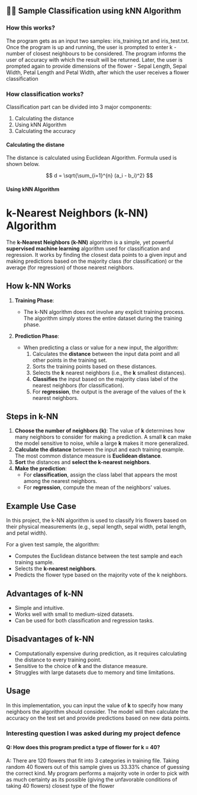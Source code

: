 ## 🧞‍♂️ Sample Classification using kNN Algorithm

### How this works?
The program gets as an input two samples: iris_training.txt and iris_test.txt. Once the program is up and running, the user is prompted to enter k - number of closest neighbours to be considered. 
The program informs the user of accuracy with which the result will be returned. Later, the user is prompted again to provide dimensions of the flower - Sepal Length, Sepal Width, Petal Length and Petal Width,
after which the user receives a flower classification

### How classification works?
Classification part can be divided into 3 major components:
1. Calculating the distance
2. Using kNN Algorithm
3. Calculating the accuracy

#### Calculating the distane
The distance is calculated using Euclidean Algorithm. Formula used is shown below.

$$ 
d = \sqrt{\sum_{i=1}^{n} (a_i - b_i)^2} 
$$

#### Using kNN Algorithm

# k-Nearest Neighbors (k-NN) Algorithm

The **k-Nearest Neighbors (k-NN)** algorithm is a simple, yet powerful **supervised machine learning** algorithm used for classification and regression. It works by finding the closest data points to a given input and making predictions based on the majority class (for classification) or the average (for regression) of those nearest neighbors.

## How k-NN Works

1. **Training Phase**:
   - The k-NN algorithm does not involve any explicit training process. The algorithm simply stores the entire dataset during the training phase.

2. **Prediction Phase**:
   - When predicting a class or value for a new input, the algorithm:
     1. Calculates the **distance** between the input data point and all other points in the training set.
     2. Sorts the training points based on these distances.
     3. Selects the **k** nearest neighbors (i.e., the **k** smallest distances).
     4. **Classifies** the input based on the majority class label of the nearest neighbors (for classification).
     5. For **regression**, the output is the average of the values of the k nearest neighbors.

## Steps in k-NN

1. **Choose the number of neighbors (k)**: The value of **k** determines how many neighbors to consider for making a prediction. A small **k** can make the model sensitive to noise, while a large **k** makes it more generalized.
2. **Calculate the distance** between the input and each training example. The most common distance measure is **Euclidean distance**.
3. **Sort** the distances and **select the k-nearest neighbors**.
4. **Make the prediction**:
   - For **classification**, assign the class label that appears the most among the nearest neighbors.
   - For **regression**, compute the mean of the neighbors' values.

## Example Use Case

In this project, the k-NN algorithm is used to classify Iris flowers based on their physical measurements (e.g., sepal length, sepal width, petal length, and petal width).

For a given test sample, the algorithm:
- Computes the Euclidean distance between the test sample and each training sample.
- Selects the **k-nearest neighbors**.
- Predicts the flower type based on the majority vote of the k neighbors.

## Advantages of k-NN

- Simple and intuitive.
- Works well with small to medium-sized datasets.
- Can be used for both classification and regression tasks.

## Disadvantages of k-NN

- Computationally expensive during prediction, as it requires calculating the distance to every training point.
- Sensitive to the choice of **k** and the distance measure.
- Struggles with large datasets due to memory and time limitations.

## Usage

In this implementation, you can input the value of **k** to specify how many neighbors the algorithm should consider. The model will then calculate the accuracy on the test set and provide predictions based on new data points.
  


### Interesting question I was asked during my project defence
#### Q: How does this program predict a type of flower for k = 40?
A: There are 120 flowers that fit into 3 categories in training file. Taking random 40 flowers out of this sample gives us 33.33% chance of guessing the correct kind. 
My program performs a majority vote in order to pick with as much certainty as its possible (giving the unfavorable conditions of taking 40 flowers) closest type of the flower
